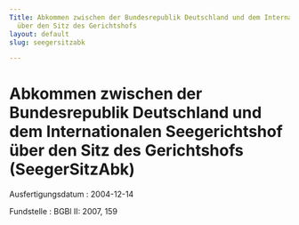 ```yaml
---
Title: Abkommen zwischen der Bundesrepublik Deutschland und dem Internationalen Seegerichtshof
  über den Sitz des Gerichtshofs
layout: default
slug: seegersitzabk

---
```


# Abkommen zwischen der Bundesrepublik Deutschland und dem Internationalen Seegerichtshof über den Sitz des Gerichtshofs (SeegerSitzAbk)

Ausfertigungsdatum
:   2004-12-14

Fundstelle
:   BGBl II: 2007, 159

